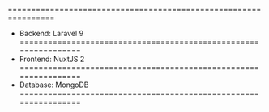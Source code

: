 ================================================================
* Backend: Laravel 9
================================================================
* Frontend: NuxtJS 2
================================================================
* Database: MongoDB
================================================================